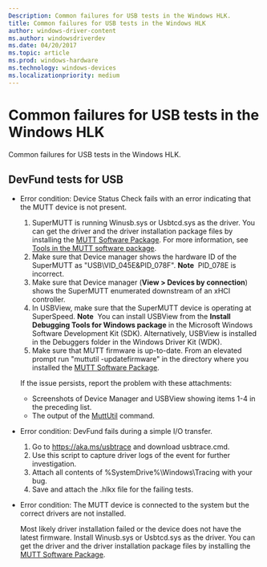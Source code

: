 ```yaml
---
Description: Common failures for USB tests in the Windows HLK.
title: Common failures for USB tests in the Windows HLK
author: windows-driver-content
ms.author: windowsdriverdev
ms.date: 04/20/2017
ms.topic: article
ms.prod: windows-hardware
ms.technology: windows-devices
ms.localizationpriority: medium
---
```


# Common failures for USB tests in the Windows HLK


Common failures for USB tests in the Windows HLK.

## DevFund tests for USB


-   Error condition: Device Status Check fails with an error indicating that the MUTT device is not present.

    1.  SuperMUTT is running Winusb.sys or Usbtcd.sys as the driver. You can get the driver and the driver installation package files by installing the [MUTT Software Package](http://msdn.microsoft.com/windows/hardware/jj590752). For more information, see [Tools in the MUTT software package](mutt-software-package.md).
    2.  Make sure that Device manager shows the hardware ID of the SuperMUTT as "USB\\VID\_045E&PID\_078F". **Note**  PID\_078E is incorrect.
    3.  Make sure that Device manager (**View &gt; Devices by connection**) shows the SuperMUTT enumerated downstream of an xHCI controller.
    4.  In USBView, make sure that the SuperMUTT device is operating at SuperSpeed. **Note**  You can install USBView from the **Install Debugging Tools for Windows package** in the Microsoft Windows Software Development Kit (SDK). Alternatively, USBView is installed in the Debuggers folder in the Windows Driver Kit (WDK).
    5.  Make sure that MUTT firmware is up-to-date. From an elevated prompt run "muttutil -updatefirmware" in the directory where you installed the [MUTT Software Package](http://msdn.microsoft.com/windows/hardware/jj590752).

    If the issue persists, report the problem with these attachments:
    -   Screenshots of Device Manager and USBView showing items 1-4 in the preceding list.
    -   The output of the [MuttUtil](muttutil.md) command.
-   Error condition: DevFund fails during a simple I/O transfer.
    1.  Go to https://aka.ms/usbtrace and download usbtrace.cmd.
    2.  Use this script to capture driver logs of the event for further investigation.
    3.  Attach all contents of %SystemDrive%\\Windows\Tracing with your bug.
    4.  Save and attach the .hlkx file for the failing tests.
-   Error condition: The MUTT device is connected to the system but the correct drivers are not installed.

    Most likely driver installation failed or the device does not have the latest firmware. Install Winusb.sys or Usbtcd.sys as the driver. You can get the driver and the driver installation package files by installing the [MUTT Software Package](http://msdn.microsoft.com/windows/hardware/jj590752).

 

 




